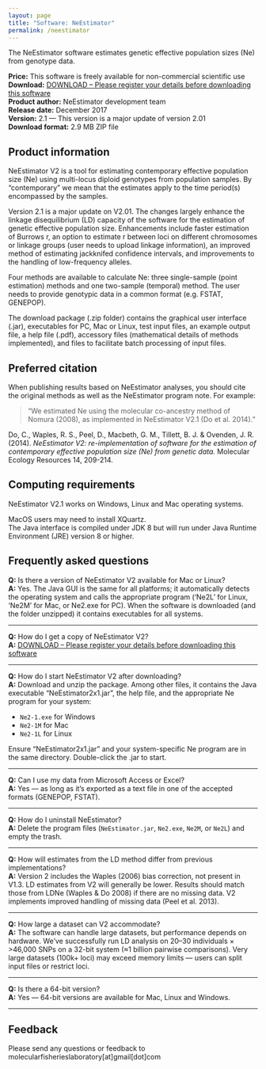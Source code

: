 ```yaml
---
layout: page
title: "Software: NeEstimator"
permalink: /neestimator
---
```


The NeEstimator software estimates genetic effective population sizes (Ne) from genotype data.

**Price:**	This software is freely available for non-commercial scientific use  
**Download:**	[DOWNLOAD – Please register your details before downloading this software](https://forms.gle/nAG8pxqjkFKiUfgY7)  
**Product author:**	NeEstimator development team  
**Release date:**	December 2017  
**Version:**	2.1 — This version is a major update of version 2.01  
**Download format:**	2.9 MB ZIP file  

## Product information
NeEstimator V2 is a tool for estimating contemporary effective population size (Ne) using multi-locus diploid genotypes from population samples. By “contemporary” we mean that the estimates apply to the time period(s) encompassed by the samples.

Version 2.1 is a major update on V2.01. The changes largely enhance the linkage disequilibrium (LD) capacity of the software for the estimation of genetic effective population size. Enhancements include faster estimation of Burrows r, an option to estimate r between loci on different chromosomes or linkage groups (user needs to upload linkage information), an improved method of estimating jackknifed confidence intervals, and improvements to the handling of low-frequency alleles.

Four methods are available to calculate Ne: three single-sample (point estimation) methods and one two-sample (temporal) method. The user needs to provide genotypic data in a common format (e.g. FSTAT, GENEPOP).

The download package (.zip folder) contains the graphical user interface (.jar), executables for PC, Mac or Linux, test input files, an example output file, a help file (.pdf), accessory files (mathematical details of methods implemented), and files to facilitate batch processing of input files.

## Preferred citation
When publishing results based on NeEstimator analyses, you should cite the original methods as well as the NeEstimator program note. For example:

> “We estimated Ne using the molecular co-ancestry method of Nomura (2008), as implemented in NeEstimator V2.1 (Do et al. 2014).”

Do, C., Waples, R. S., Peel, D., Macbeth, G. M., Tillett, B. J. & Ovenden, J. R. (2014). *NeEstimator V2: re-implementation of software for the estimation of contemporary effective population size (Ne) from genetic data.* Molecular Ecology Resources 14, 209-214.  

## Computing requirements
NeEstimator V2.1 works on Windows, Linux and Mac operating systems.

MacOS users may need to install XQuartz.  
The Java interface is compiled under JDK 8 but will run under Java Runtime Environment (JRE) version 8 or higher.

## Frequently asked questions

**Q:** Is there a version of NeEstimator V2 available for Mac or Linux?  
**A:** Yes. The Java GUI is the same for all platforms; it automatically detects the operating system and calls the appropriate program (‘Ne2L’ for Linux, ‘Ne2M’ for Mac, or Ne2.exe for PC). When the software is downloaded (and the folder unzipped) it contains executables for all systems.

---

**Q:** How do I get a copy of NeEstimator V2?  
**A:** [DOWNLOAD – Please register your details before downloading this software](https://forms.gle/nAG8pxqjkFKiUfgY7)

---

**Q:** How do I start NeEstimator V2 after downloading?  
**A:** Download and unzip the package. Among other files, it contains the Java executable “NeEstimator2x1.jar”, the help file, and the appropriate Ne program for your system:  
- `Ne2-1.exe` for Windows  
- `Ne2-1M` for Mac  
- `Ne2-1L` for Linux  

Ensure “NeEstimator2x1.jar” and your system-specific Ne program are in the same directory. Double-click the .jar to start.

---

**Q:** Can I use my data from Microsoft Access or Excel?  
**A:** Yes — as long as it’s exported as a text file in one of the accepted formats (GENEPOP, FSTAT).

---

**Q:** How do I uninstall NeEstimator?  
**A:** Delete the program files (`NeEstimator.jar`, `Ne2.exe`, `Ne2M`, or `Ne2L`) and empty the trash.

---

**Q:** How will estimates from the LD method differ from previous implementations?  
**A:** Version 2 includes the Waples (2006) bias correction, not present in V1.3. LD estimates from V2 will generally be lower. Results should match those from LDNe (Waples & Do 2008) if there are no missing data. V2 implements improved handling of missing data (Peel et al. 2013).

---

**Q:** How large a dataset can V2 accommodate?  
**A:** The software can handle large datasets, but performance depends on hardware. We’ve successfully run LD analysis on 20–30 individuals × >46,000 SNPs on a 32-bit system (≈1 billion pairwise comparisons). Very large datasets (100k+ loci) may exceed memory limits — users can split input files or restrict loci.

---

**Q:** Is there a 64-bit version?  
**A:** Yes — 64-bit versions are available for Mac, Linux and Windows.

---

## Feedback
Please send any questions or feedback to  
molecularfisherieslaboratory[at]gmail[dot]com